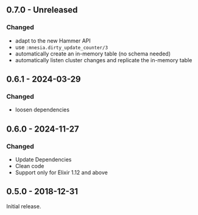 ## 0.7.0 - Unreleased

### Changed

- adapt to the new Hammer API
- use `:mnesia.dirty_update_counter/3`
- automatically create an in-memory table (no schema needed)
- automatically listen cluster changes and replicate the in-memory table

## 0.6.1 - 2024-03-29

### Changed

- loosen dependencies 

## 0.6.0 - 2024-11-27

### Changed

- Update Dependencies
- Clean code
- Support only for Elixir 1.12 and above

## 0.5.0 - 2018-12-31

Initial release.

